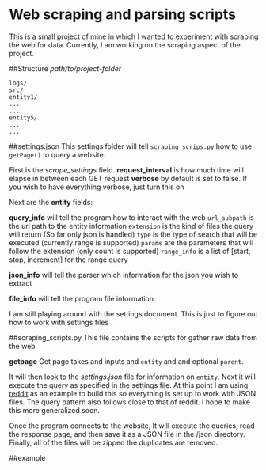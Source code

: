 # Web scraping and parsing scripts

This is a small project of mine in which I wanted to experiment with scraping the web for data.  Currently, I am working on the scraping aspect of the project.

##Structure
*path/to/project-folder*

    logs/
	src/
	entity1/
	...
	...
    entity5/
    ...
    ...

##settings.json
This settings folder will tell `scraping_scrips.py` how to use `getPage()` to query a website.

First is the *scrape_settings* field.
**request_interval** is how much time will elapse in between each GET request
 **verbose** by default is set to false.  If you wish to have everything verbose, just turn this on

Next are the **entity** fields:

**query_info** will tell the program how to interact with the web
	`url_subpath` is the url path to the entity information
	`extension` is the kind of files the query will return (So far only json is handled)
	`type` is the type of search that will be executed (currently range is supported)
	`params` are the parameters that will follow the extension (only count is supported)
		`range_info` is a list of [start, stop, increment] for the range query
		

**json_info** will tell the parser which information for the json you wish to extract

**file_info** will tell the program file information

I am still playing around with the settings document.  This is just to figure out how to work with settings files

##scraping_scripts.py
This file contains the scripts for gather raw data from the web

**getpage**
Get page takes and inputs and `entity` and and optional `parent`.  

It will then look to the *settings.json* file for information on `entity`.  Next it will execute the query as specified in the settings file.  At this point I am using [reddit](www.reddit.com) as an example to build this so everything is set up to work with JSON files.  The query pattern also follows close to that of reddit.  I hope to make this more generalized soon.

Once the program connects to the website, It will execute the queries, read the response page, and then save it as a JSON file in the /json directory.  Finally, all of the files will be zipped the duplicates are removed.

##example
